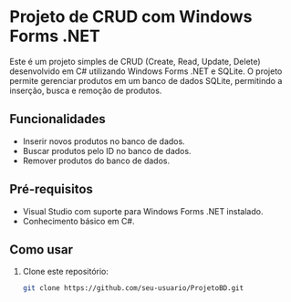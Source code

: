 # Projeto de CRUD com Windows Forms .NET

Este é um projeto simples de CRUD (Create, Read, Update, Delete) desenvolvido em C# utilizando Windows Forms .NET e SQLite. O projeto permite gerenciar produtos em um banco de dados SQLite, permitindo a inserção, busca e remoção de produtos.

## Funcionalidades

- Inserir novos produtos no banco de dados.
- Buscar produtos pelo ID no banco de dados.
- Remover produtos do banco de dados.

## Pré-requisitos

- Visual Studio com suporte para Windows Forms .NET instalado.
- Conhecimento básico em C#.

## Como usar

1. Clone este repositório:

   ```bash
   git clone https://github.com/seu-usuario/ProjetoBD.git
